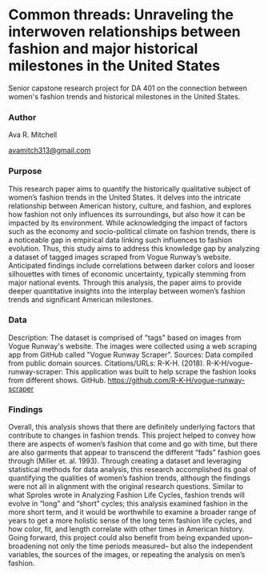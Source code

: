 # Common threads: Unraveling the interwoven relationships between fashion and major historical milestones in the United States 
Senior capstone research project for DA 401 on the connection between women's fashion trends and historical milestones in the United States.


### Author
Ava R. Mitchell

avamitch313@gmail.com

### Purpose

This research paper aims to quantify the historically qualitative subject of women’s fashion trends in the United States. It delves into the intricate relationship between American history, culture, and fashion, and explores how fashion not only influences its surroundings, but also how it can be impacted by its environment. While acknowledging the impact of factors such as the economy and socio-political climate on fashion trends, there is a noticeable gap in empirical data linking such influences to fashion evolution. Thus, this study aims to address this knowledge gap by analyzing a dataset of tagged images scraped from Vogue Runway’s website. Anticipated findings include correlations between darker colors and looser silhouettes with times of economic uncertainty, typically stemming from major national events. Through this analysis, the paper aims to provide deeper quantitative insights into the interplay between women’s fashion trends and significant American milestones.

### Data

Description: The dataset is comprised of "tags" based on images from Vogue Runway's website. The images were collected using a web scraping app from GitHub called "Vogue Runway Scraper".
Sources: Data compiled from public domain sources. 
Citations/URLs:
R-K-H. (2018). R-K-H/vogue-runway-scraper: This application was built to help scrape the fashion looks from different shows. GitHub. https://github.com/R-K-H/vogue-runway-scraper



### Findings

Overall, this analysis shows that there are definitely underlying factors that contribute to changes in fashion trends. This project helped to convey how there are aspects of women’s fashion that come and go with time, but there are also garments that appear to transcend the different “fads” fashion goes through (Miller et. al. 1993). Through creating a dataset and leveraging statistical methods for data analysis, this research accomplished its goal of quantifying the qualities of women’s fashion trends, although the findings were not all in alignment with the original research questions. Similar to what Sproles wrote in Analyzing Fashion Life Cycles, fashion trends will evolve in “long” and “short” cycles; this analysis examined fashion in the more short term, and it would be worthwhile to examine a broader range of years to get a more holistic sense of the long term fashion life cycles, and how color, fit, and length correlate with other times in American history. Going forward, this project could also benefit from being expanded upon– broadening not only the time periods measured– but also the independent variables, the sources of the images, or repeating the analysis on men’s fashion.   
